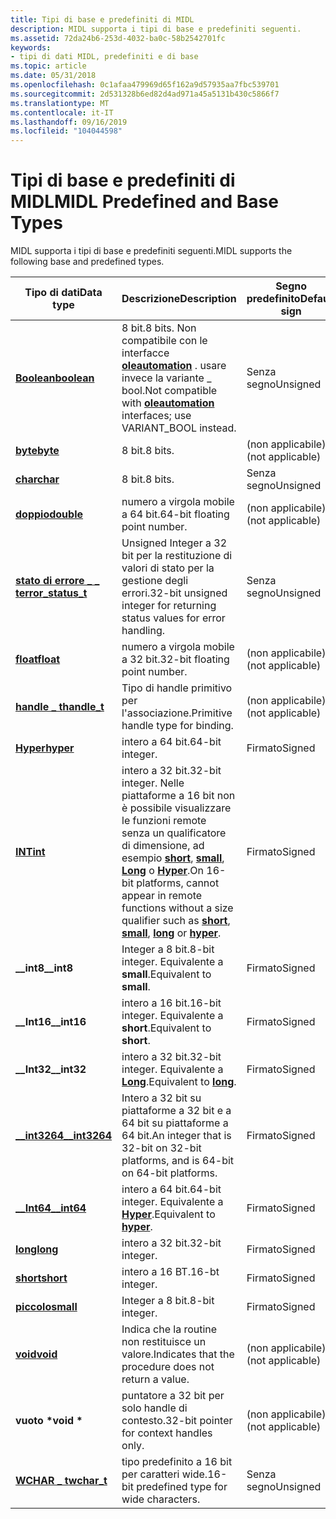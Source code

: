 ```yaml
---
title: Tipi di base e predefiniti di MIDL
description: MIDL supporta i tipi di base e predefiniti seguenti.
ms.assetid: 72da24b6-253d-4032-ba0c-58b2542701fc
keywords:
- tipi di dati MIDL, predefiniti e di base
ms.topic: article
ms.date: 05/31/2018
ms.openlocfilehash: 0c1afaa479969d65f162a9d57935aa7fbc539701
ms.sourcegitcommit: 2d531328b6ed82d4ad971a45a5131b430c5866f7
ms.translationtype: MT
ms.contentlocale: it-IT
ms.lasthandoff: 09/16/2019
ms.locfileid: "104044598"
---
```

# <a name="midl-predefined-and-base-types"></a><span data-ttu-id="5e43e-104">Tipi di base e predefiniti di MIDL</span><span class="sxs-lookup"><span data-stu-id="5e43e-104">MIDL Predefined and Base Types</span></span>

<span data-ttu-id="5e43e-105">MIDL supporta i tipi di base e predefiniti seguenti.</span><span class="sxs-lookup"><span data-stu-id="5e43e-105">MIDL supports the following base and predefined types.</span></span>



| <span data-ttu-id="5e43e-106">Tipo di dati</span><span class="sxs-lookup"><span data-stu-id="5e43e-106">Data type</span></span>                                  | <span data-ttu-id="5e43e-107">Descrizione</span><span class="sxs-lookup"><span data-stu-id="5e43e-107">Description</span></span>                                                                                                                                                                                             | <span data-ttu-id="5e43e-108">Segno predefinito</span><span class="sxs-lookup"><span data-stu-id="5e43e-108">Default sign</span></span>     |
|--------------------------------------------|---------------------------------------------------------------------------------------------------------------------------------------------------------------------------------------------------------|------------------|
| [<span data-ttu-id="5e43e-109">**Boolean**</span><span class="sxs-lookup"><span data-stu-id="5e43e-109">**boolean**</span></span>](boolean.md)                 | <span data-ttu-id="5e43e-110">8 bit.</span><span class="sxs-lookup"><span data-stu-id="5e43e-110">8 bits.</span></span> <span data-ttu-id="5e43e-111">Non compatibile con le interfacce [**oleautomation**](oleautomation.md) . usare invece la variante \_ bool.</span><span class="sxs-lookup"><span data-stu-id="5e43e-111">Not compatible with [**oleautomation**](oleautomation.md) interfaces; use VARIANT\_BOOL instead.</span></span>                                                                                               | <span data-ttu-id="5e43e-112">Senza segno</span><span class="sxs-lookup"><span data-stu-id="5e43e-112">Unsigned</span></span>         |
| [<span data-ttu-id="5e43e-113">**byte**</span><span class="sxs-lookup"><span data-stu-id="5e43e-113">**byte**</span></span>](byte.md)                       | <span data-ttu-id="5e43e-114">8 bit.</span><span class="sxs-lookup"><span data-stu-id="5e43e-114">8 bits.</span></span>                                                                                                                                                                                                 | <span data-ttu-id="5e43e-115">(non applicabile)</span><span class="sxs-lookup"><span data-stu-id="5e43e-115">(not applicable)</span></span> |
| [<span data-ttu-id="5e43e-116">**char**</span><span class="sxs-lookup"><span data-stu-id="5e43e-116">**char**</span></span>](char-idl.md)                   | <span data-ttu-id="5e43e-117">8 bit.</span><span class="sxs-lookup"><span data-stu-id="5e43e-117">8 bits.</span></span>                                                                                                                                                                                                 | <span data-ttu-id="5e43e-118">Senza segno</span><span class="sxs-lookup"><span data-stu-id="5e43e-118">Unsigned</span></span>         |
| [<span data-ttu-id="5e43e-119">**doppio**</span><span class="sxs-lookup"><span data-stu-id="5e43e-119">**double**</span></span>](double.md)                   | <span data-ttu-id="5e43e-120">numero a virgola mobile a 64 bit.</span><span class="sxs-lookup"><span data-stu-id="5e43e-120">64-bit floating point number.</span></span>                                                                                                                                                                           | <span data-ttu-id="5e43e-121">(non applicabile)</span><span class="sxs-lookup"><span data-stu-id="5e43e-121">(not applicable)</span></span> |
| [<span data-ttu-id="5e43e-122">**stato di errore \_ \_ t**</span><span class="sxs-lookup"><span data-stu-id="5e43e-122">**error\_status\_t**</span></span>](error-status-t.md) | <span data-ttu-id="5e43e-123">Unsigned Integer a 32 bit per la restituzione di valori di stato per la gestione degli errori.</span><span class="sxs-lookup"><span data-stu-id="5e43e-123">32-bit unsigned integer for returning status values for error handling.</span></span>                                                                                                                                 | <span data-ttu-id="5e43e-124">Senza segno</span><span class="sxs-lookup"><span data-stu-id="5e43e-124">Unsigned</span></span>         |
| [<span data-ttu-id="5e43e-125">**float**</span><span class="sxs-lookup"><span data-stu-id="5e43e-125">**float**</span></span>](float.md)                     | <span data-ttu-id="5e43e-126">numero a virgola mobile a 32 bit.</span><span class="sxs-lookup"><span data-stu-id="5e43e-126">32-bit floating point number.</span></span>                                                                                                                                                                           | <span data-ttu-id="5e43e-127">(non applicabile)</span><span class="sxs-lookup"><span data-stu-id="5e43e-127">(not applicable)</span></span> |
| [<span data-ttu-id="5e43e-128">**handle \_ t**</span><span class="sxs-lookup"><span data-stu-id="5e43e-128">**handle\_t**</span></span>](handle-t.md)              | <span data-ttu-id="5e43e-129">Tipo di handle primitivo per l'associazione.</span><span class="sxs-lookup"><span data-stu-id="5e43e-129">Primitive handle type for binding.</span></span>                                                                                                                                                                      | <span data-ttu-id="5e43e-130">(non applicabile)</span><span class="sxs-lookup"><span data-stu-id="5e43e-130">(not applicable)</span></span> |
| [<span data-ttu-id="5e43e-131">**Hyper**</span><span class="sxs-lookup"><span data-stu-id="5e43e-131">**hyper**</span></span>](hyper.md)                     | <span data-ttu-id="5e43e-132">intero a 64 bit.</span><span class="sxs-lookup"><span data-stu-id="5e43e-132">64-bit integer.</span></span>                                                                                                                                                                                         | <span data-ttu-id="5e43e-133">Firmato</span><span class="sxs-lookup"><span data-stu-id="5e43e-133">Signed</span></span>           |
| [<span data-ttu-id="5e43e-134">**INT**</span><span class="sxs-lookup"><span data-stu-id="5e43e-134">**int**</span></span>](int.md)                         | <span data-ttu-id="5e43e-135">intero a 32 bit.</span><span class="sxs-lookup"><span data-stu-id="5e43e-135">32-bit integer.</span></span> <span data-ttu-id="5e43e-136">Nelle piattaforme a 16 bit non è possibile visualizzare le funzioni remote senza un qualificatore di dimensione, ad esempio [**short**](short.md), [**small**](small.md), [**Long**](long.md) o [**Hyper**](hyper.md).</span><span class="sxs-lookup"><span data-stu-id="5e43e-136">On 16-bit platforms, cannot appear in remote functions without a size qualifier such as [**short**](short.md), [**small**](small.md), [**long**](long.md) or [**hyper**](hyper.md).</span></span> | <span data-ttu-id="5e43e-137">Firmato</span><span class="sxs-lookup"><span data-stu-id="5e43e-137">Signed</span></span>           |
| <span data-ttu-id="5e43e-138">**\_\_int8**</span><span class="sxs-lookup"><span data-stu-id="5e43e-138">**\_\_int8**</span></span>                               | <span data-ttu-id="5e43e-139">Integer a 8 bit.</span><span class="sxs-lookup"><span data-stu-id="5e43e-139">8-bit integer.</span></span> <span data-ttu-id="5e43e-140">Equivalente a **small**.</span><span class="sxs-lookup"><span data-stu-id="5e43e-140">Equivalent to **small**.</span></span>                                                                                                                                                                 | <span data-ttu-id="5e43e-141">Firmato</span><span class="sxs-lookup"><span data-stu-id="5e43e-141">Signed</span></span>           |
| <span data-ttu-id="5e43e-142">**\_\_Int16**</span><span class="sxs-lookup"><span data-stu-id="5e43e-142">**\_\_int16**</span></span>                              | <span data-ttu-id="5e43e-143">intero a 16 bit.</span><span class="sxs-lookup"><span data-stu-id="5e43e-143">16-bit integer.</span></span> <span data-ttu-id="5e43e-144">Equivalente a **short**.</span><span class="sxs-lookup"><span data-stu-id="5e43e-144">Equivalent to **short**.</span></span>                                                                                                                                                                | <span data-ttu-id="5e43e-145">Firmato</span><span class="sxs-lookup"><span data-stu-id="5e43e-145">Signed</span></span>           |
| <span data-ttu-id="5e43e-146">**\_\_Int32**</span><span class="sxs-lookup"><span data-stu-id="5e43e-146">**\_\_int32**</span></span>                              | <span data-ttu-id="5e43e-147">intero a 32 bit.</span><span class="sxs-lookup"><span data-stu-id="5e43e-147">32-bit integer.</span></span> <span data-ttu-id="5e43e-148">Equivalente a [**Long**](long.md).</span><span class="sxs-lookup"><span data-stu-id="5e43e-148">Equivalent to [**long**](long.md).</span></span>                                                                                                                                                     | <span data-ttu-id="5e43e-149">Firmato</span><span class="sxs-lookup"><span data-stu-id="5e43e-149">Signed</span></span>           |
| [<span data-ttu-id="5e43e-150">**\_\_int3264**</span><span class="sxs-lookup"><span data-stu-id="5e43e-150">**\_\_int3264**</span></span>](--int3264.md)           | <span data-ttu-id="5e43e-151">Intero a 32 bit su piattaforme a 32 bit e a 64 bit su piattaforme a 64 bit.</span><span class="sxs-lookup"><span data-stu-id="5e43e-151">An integer that is 32-bit on 32-bit platforms, and is 64-bit on 64-bit platforms.</span></span>                                                                                                                       | <span data-ttu-id="5e43e-152">Firmato</span><span class="sxs-lookup"><span data-stu-id="5e43e-152">Signed</span></span>           |
| [<span data-ttu-id="5e43e-153">**\_\_Int64**</span><span class="sxs-lookup"><span data-stu-id="5e43e-153">**\_\_int64**</span></span>](--int64.md)               | <span data-ttu-id="5e43e-154">intero a 64 bit.</span><span class="sxs-lookup"><span data-stu-id="5e43e-154">64-bit integer.</span></span> <span data-ttu-id="5e43e-155">Equivalente a [**Hyper**](hyper.md).</span><span class="sxs-lookup"><span data-stu-id="5e43e-155">Equivalent to [**hyper**](hyper.md).</span></span>                                                                                                                                                   | <span data-ttu-id="5e43e-156">Firmato</span><span class="sxs-lookup"><span data-stu-id="5e43e-156">Signed</span></span>           |
| [<span data-ttu-id="5e43e-157">**long**</span><span class="sxs-lookup"><span data-stu-id="5e43e-157">**long**</span></span>](long.md)                       | <span data-ttu-id="5e43e-158">intero a 32 bit.</span><span class="sxs-lookup"><span data-stu-id="5e43e-158">32-bit integer.</span></span>                                                                                                                                                                                         | <span data-ttu-id="5e43e-159">Firmato</span><span class="sxs-lookup"><span data-stu-id="5e43e-159">Signed</span></span>           |
| [<span data-ttu-id="5e43e-160">**short**</span><span class="sxs-lookup"><span data-stu-id="5e43e-160">**short**</span></span>](short.md)                     | <span data-ttu-id="5e43e-161">intero a 16 BT.</span><span class="sxs-lookup"><span data-stu-id="5e43e-161">16-bt integer.</span></span>                                                                                                                                                                                          | <span data-ttu-id="5e43e-162">Firmato</span><span class="sxs-lookup"><span data-stu-id="5e43e-162">Signed</span></span>           |
| [<span data-ttu-id="5e43e-163">**piccolo**</span><span class="sxs-lookup"><span data-stu-id="5e43e-163">**small**</span></span>](small.md)                     | <span data-ttu-id="5e43e-164">Integer a 8 bit.</span><span class="sxs-lookup"><span data-stu-id="5e43e-164">8-bit integer.</span></span>                                                                                                                                                                                          | <span data-ttu-id="5e43e-165">Firmato</span><span class="sxs-lookup"><span data-stu-id="5e43e-165">Signed</span></span>           |
| [<span data-ttu-id="5e43e-166">**void**</span><span class="sxs-lookup"><span data-stu-id="5e43e-166">**void**</span></span>](void.md)                       | <span data-ttu-id="5e43e-167">Indica che la routine non restituisce un valore.</span><span class="sxs-lookup"><span data-stu-id="5e43e-167">Indicates that the procedure does not return a value.</span></span>                                                                                                                                                   | <span data-ttu-id="5e43e-168">(non applicabile)</span><span class="sxs-lookup"><span data-stu-id="5e43e-168">(not applicable)</span></span> |
| <span data-ttu-id="5e43e-169">**vuoto \***</span><span class="sxs-lookup"><span data-stu-id="5e43e-169">**void \***</span></span>                                | <span data-ttu-id="5e43e-170">puntatore a 32 bit per solo handle di contesto.</span><span class="sxs-lookup"><span data-stu-id="5e43e-170">32-bit pointer for context handles only.</span></span>                                                                                                                                                                | <span data-ttu-id="5e43e-171">(non applicabile)</span><span class="sxs-lookup"><span data-stu-id="5e43e-171">(not applicable)</span></span> |
| [<span data-ttu-id="5e43e-172">**WCHAR \_ t**</span><span class="sxs-lookup"><span data-stu-id="5e43e-172">**wchar\_t**</span></span>](wchar-t.md)                | <span data-ttu-id="5e43e-173">tipo predefinito a 16 bit per caratteri wide.</span><span class="sxs-lookup"><span data-stu-id="5e43e-173">16-bit predefined type for wide characters.</span></span>                                                                                                                                                             | <span data-ttu-id="5e43e-174">Senza segno</span><span class="sxs-lookup"><span data-stu-id="5e43e-174">Unsigned</span></span>         |



 

 

 





